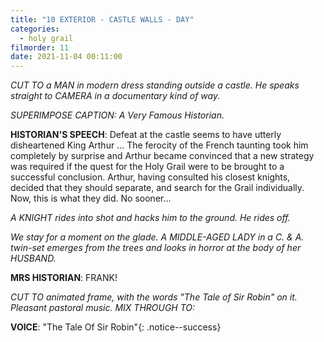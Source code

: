 ```yaml
---
title: "10 EXTERIOR - CASTLE WALLS - DAY"
categories:
  - holy grail
filmorder: 11
date: 2021-11-04 00:11:00
---
```


_CUT TO a MAN in modern dress standing outside a castle. He speaks straight to CAMERA in a documentary kind of way._

_SUPERIMPOSE CAPTION: A Very Famous Historian._

**HISTORIAN'S SPEECH**: Defeat at the castle seems to have utterly disheartened King Arthur ... The ferocity of the French taunting took him completely by surprise and Arthur became convinced that a new strategy was required if the quest for the Holy Grail were to be brought to a successful conclusion. Arthur, having consulted his closest knights, decided that they should separate, and search for the Grail individually. Now, this is what they did. No sooner...

_A KNIGHT rides into shot and hacks him to the ground. He rides off._

_We stay for a moment on the glade. A MIDDLE-AGED LADY in a C. & A. twin-set emerges from the trees and looks in horror at the body of her HUSBAND._

**MRS HISTORIAN**: FRANK!

_CUT TO animated frame, with the words "The Tale of Sir Robin" on it. Pleasant pastoral music. MIX THROUGH TO:_

<span>**VOICE**: "The Tale Of Sir Robin"</span>{: .notice--success}